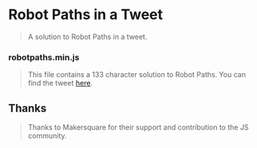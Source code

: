 # Robot Paths in a Tweet
> A solution to Robot Paths in a tweet.

### robotpaths.min.js
> This file contains a 133 character solution to Robot Paths.
> You can find the tweet [here](https://goo.gl/aKzx2y).

## Thanks
> Thanks to Makersquare for their support and contribution to the JS community.
